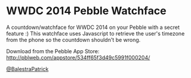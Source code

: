 WWDC 2014 Pebble Watchface
==========================

A countdown/watchface for WWDC 2014 on your Pebble with a secret feature :)
This watchface uses Javascript to retrieve the user's timezone from the phone so the countdown shouldn't be wrong.

Download from the Pebble App Store: http://pblweb.com/appstore/534ff65f3d49c5991f000204/


<a href="http://twitter.com/BalestraPatrick">@BalestraPatrick</a>

